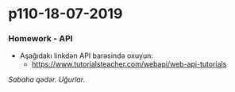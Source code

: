 # p110-18-07-2019

### Homework - API
- Aşağıdakı linkdən API barəsində oxuyun:
  - https://www.tutorialsteacher.com/webapi/web-api-tutorials
  
*Sabaha qədər. Uğurlar.*
 
